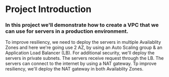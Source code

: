 <h1>Project Introduction</h1>
<h3>In this project we'll demonstrate how to create a VPC that we can use for servers in a production environment.</h3>
<p>To improve resiliency, we need to deploy the servers in multiple Availablity Zones and here we're going use 2 AZ, by using an Auto Scaling group & an Application Load Balancer (LB).
For additional security, we'll deploy the servers in private subnets. The servers receive request through the LB. The servers can connect to the internet by using a NAT gateway. Tp improve resiliency, we'll deploy the NAT gateway in both Availablity Zones.</p>
